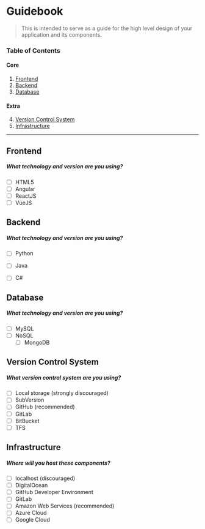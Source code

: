 # Guidebook

> This is intended to serve as a guide for the high level design of your application and its components.

### Table of Contents
#### Core
1. [Frontend](#frontend)
2. [Backend](#backend)
3. [Database](#database)
#### Extra
4. [Version Control System](#version-control-system)
4. [Infrastructure](#infrastructure)

---  
  

## Frontend

##### What technology and version are you using?
- [ ] HTML5
- [ ] Angular
- [ ] ReactJS
- [ ] VueJS

## Backend

##### What technology and version are you using?
- [ ] Python
- [ ] Java
- [ ] C#


## Database

##### What technology and version are you using?
- [ ] MySQL
- [ ] NoSQL
    - [ ] MongoDB

## Version Control System

##### What version control system are you using?
- [ ] Local storage (strongly discouraged)
- [ ] SubVersion
- [ ] GitHub (recommended)
- [ ] GitLab
- [ ] BitBucket
- [ ] TFS

## Infrastructure

##### Where will you host these components?
- [ ] localhost (discouraged)
- [ ] DigitalOcean
- [ ] GitHub Developer Environment
- [ ] GitLab
- [ ] Amazon Web Services (recommended)
- [ ] Azure Cloud
- [ ] Google Cloud

